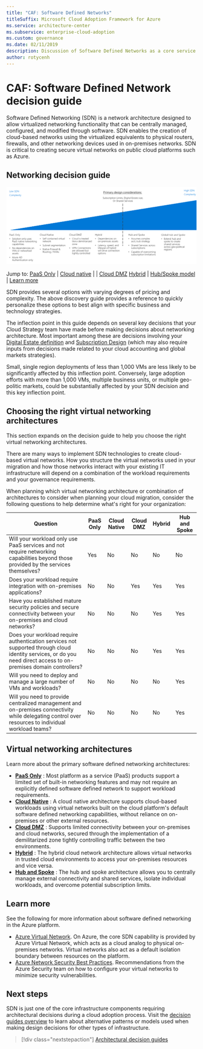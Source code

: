 ```yaml
---
title: "CAF: Software Defined Networks" 
titleSuffix: Microsoft Cloud Adoption Framework for Azure
ms.service: architecture-center
ms.subservice: enterprise-cloud-adoption
ms.custom: governance
ms.date: 02/11/2019
description: Discussion of Software Defined Networks as a core service in Azure migrations
author: rotycenh
---
```


# CAF: Software Defined Network decision guide

Software Defined Networking (SDN) is a network architecture designed to allow virtualized networking functionality that can be centrally managed, configured, and modified through software. SDN enables the creation of cloud-based networks using the virtualized equivalents to physical routers, firewalls, and other networking devices used in on-premises networks. SDN is critical to creating secure virtual networks on public cloud platforms such as Azure.

## Networking decision guide

![Plotting networking options from least to most complex, aligned with jump links below](../../_images/discovery-guides/discovery-guide-sdn.png)

Jump to: [PaaS Only](paas-only.md) | [Cloud native](cloud-native.md) | | [Cloud DMZ](cloud-dmz.md) [Hybrid](hybrid.md) | [Hub/Spoke model](hub-spoke.md) | [Learn more](#learn-more)

SDN provides several options with varying degrees of pricing and complexity. The above discovery guide provides a reference to quickly personalize these options to best align with specific business and technology strategies.

The inflection point in this guide depends on several key decisions that your Cloud Strategy team have made before making decisions about networking architecture. Most important among these are decisions involving your [Digital Estate definition](../../digital-estate/index.md) and [Subscription Design](../subscriptions/index.md) (which may also require inputs from decisions made related to your cloud accounting and global markets strategies).

Small, single region deployments of less than 1,000 VMs are less likely to be significantly affected by this inflection point. Conversely, large adoption efforts with more than 1,000 VMs, multiple business units, or multiple geo-politic markets, could be substantially affected by your SDN decision and this key inflection point.

## Choosing the right virtual networking architectures

This section expands on the decision guide to help you choose the right virtual networking architectures.

There are many ways to implement SDN technologies to create cloud-based virtual networks. How you structure the virtual networks used in your migration and how those networks interact with your existing IT infrastructure will depend on a combination of the workload requirements and your governance requirements.

When planning which virtual networking architecture or combination of architectures to consider when planning your cloud migration, consider the following questions to help determine what's right for your organization:

| Question | PaaS Only | Cloud Native | Cloud DMZ | Hybrid | Hub and Spoke |
|-----|-----|-----|-----|-----|-----|
| Will your workload only use PaaS services and not require networking capabilities beyond those provided by the services themselves? | Yes | No | No | No | No |
| Does your workload require integration with on-premises applications? | No | No | Yes | Yes | Yes |
| Have you established mature security policies and secure connectivity between your on-premises and cloud networks? | No | No | No | Yes | Yes |
| Does your workload require authentication services not supported through cloud identity services, or do you need direct access to on-premises domain controllers? | No | No | No | Yes | Yes |
| Will you need to deploy and manage a large number of VMs and workloads? | No | No | No | No | Yes |
| Will you need to provide centralized management and on-premises connectivity while delegating control over resources to individual workload teams? | No | No | No | No | Yes |

## Virtual networking architectures

Learn more about the primary software defined networking architectures:

- [**PaaS Only**](paas-only.md) : Most platform as a service (PaaS) products support a limited set of built-in networking features and may not require an explicitly defined software defined network to support workload requirements.
- [**Cloud Native**](cloud-native.md) : A cloud native architecture supports cloud-based workloads using virtual networks built on the cloud platform's default software defined networking capabilities, without reliance on on-premises or other external resources.
- [**Cloud DMZ**](cloud-dmz.md) : Supports limited connectivity between your on-premises and cloud networks, secured through the implementation of a demilitarized zone tightly controlling traffic between the two environments.
- [**Hybrid**](hybrid.md) : The hybrid cloud network architecture allows virtual networks in trusted cloud environments to access your on-premises resources and vice versa.
- [**Hub and Spoke**](hub-spoke.md) : The hub and spoke architecture allows you to centrally manage external connectivity and shared services, isolate individual workloads, and overcome potential subscription limits.

## Learn more

See the following for more information about software defined networking in the Azure platform.

- [Azure Virtual Network](/azure/virtual-network/virtual-networks-overview). On Azure, the core SDN capability is provided by Azure Virtual Network, which acts as a cloud analog to physical on-premises networks. Virtual networks also act as a default isolation boundary between resources on the platform.
- [Azure Network Security Best Practices](/azure/security/azure-security-network-security-best-practices). Recommendations from the Azure Security team on how to configure your virtual networks to minimize security vulnerabilities.

## Next steps

SDN is just one of the core infrastructure components requiring architectural decisions during a cloud adoption process. Visit the [decision guides overview](../index.md) to learn about alternative patterns or models used when making design decisions for other types of infrastructure.

> [!div class="nextstepaction"]
> [Architectural decision guides](../index.md)
